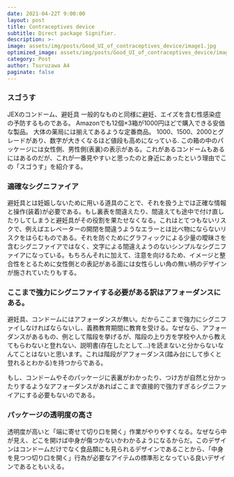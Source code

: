 ```yaml
---
date: 2021-04-22T 9:00:00
layout: post
title: Contraceptives device
subtitle: Direct package Signifier.
description: >-
image: assets/img/posts/Good_UI_of_contraceptives_device/image1.jpg
optimized_image: assets/img/posts/Good_UI_of_contraceptives_device/image1_resized_thumbnail.jpg
category: Post
author: Tsuruzawa A4
paginate: false
---
```


### スゴうす
JEXのコンドーム、避妊具
一般的なものと同様に避妊、エイズを含む性感染症の予防するものである。
Amazonでも12個×3箱が1000円ほどで購入できる安価な製品。
大体の薬局には揃えてあるような定番商品。
1000、1500、2000とグレードがあり、数字が大きくなるほど値段も高めになっている.
この箱の中のパッケージには女性側、男性側(表裏)の表示がある。これがあるコンドームもあるにはあるのだが、これが一番見やすいと思ったのと身近にあったという理由でこの「スゴうす」を紹介する。

### 適確なシグニファイア
 避妊具とは妊娠しないために用いる道具のことで、それを扱う上では正確な情報と操作(装着)が必要である。もし裏表を間違えたり、間違えても途中で付け直したりしてしまうと避妊具がその役割を果たせなくなる。これはとてつもないリスクで、例えばエレベーターの開閉を間違うようなエラーとは比べ物にならないリスクをはらむものである。それを防ぐためにグラフィックによる少量の曖昧さを含むシグニファイアではなく、文字による間違えようのないシンプルなシグニファイアになっている。もちろんそれに加えて、注意を向けるため、イメージと整合性をとるために女性側との表記がある面には女性らしい角の無い柄のデザインが施されていたりもする。

### ここまで強力にシグニファイする必要がある訳はアフォーダンスにある。
 避妊具、コンドームにはアフォーダンスが無い。だからここまで強力にシグニファイしなければならないし、義務教育期間に教育を受ける。なぜなら、アフォーダンスがあるもの、例として階段を挙げるが、階段の上り方を学校や人から教えてもらわないと登れない、説明書(存在したとして…)を読まないと分からないなんてことはないと思います。これは階段がアフォーダンス(踏み台にして歩くと登れるとわかる)を持つからである。

 もし、コンドームやそのパッケージに表裏がわかったり、つけ方が自然と分かったりするようなアフォーダンスがあればここまで直接的で強力すぎるシグニファイアにする必要もないのである。

### パッケージの透明度の高さ
 透明度が高いと「端に寄せて切り口を開く」作業がやりやすくなる。なぜなら中が見え、どこを開けば中身が傷つかないかわかるようになるからだ。このデザインはコンドームだけでなく食品類にも見られるデザインであることから、「中身を見つつ切り口を開く」行為が必要なアイテムの標準形となっている良いデザインであるともいえる。
